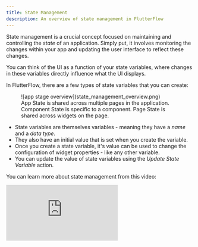```yaml
---
title: State Management
description: An overview of state management in FlutterFlow
---
```


State management is a crucial concept focused on maintaining and controlling the *state* of an application. Simply put, it involves monitoring the changes within your app and updating the user interface to reflect these changes. 

You can think of the UI as a function of your state variables, where changes in these variables directly influence what the UI displays.

In FlutterFlow, there are a few types of state variables that you can create:

<figure>
   ![app stage overview](state_management_overview.png)
  <figcaption class="centered-caption">App State is shared across multiple pages in the application. Component State is specific to a component. Page State is shared across widgets on the page.</figcaption>
</figure>


- State variables are themselves variables - meaning they have a *name* and a *data type*. 
- They also have an initial value that is set when you create the variable. 
- Once you create a state variable, it's value can be used to change the configuration of widget properties - like any other variable. 
- You can update the value of state variables using the *Update State Variable* action.

You can learn more about state management from this video:
<div class="video-container">
<iframe src="https://www.youtube.com/embed/jD6L4xjYjJA?si=-RjniUB-K0ZsMoB1" title="YouTube video player" frameborder="0" allow="accelerometer; autoplay; clipboard-write; encrypted-media; gyroscope; picture-in-picture; web-share" referrerpolicy="strict-origin-when-cross-origin" allowfullscreen></iframe>
</div>


<!-- TO DO: link to variables section + action secton -->

<!-- TO DO: add link to app, page and component state variable sections -- and also link to something about widget state in built in widget section -->





